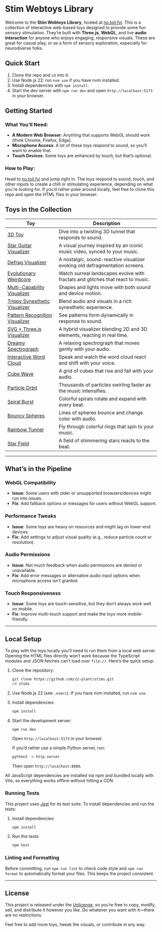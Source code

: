 # Stim Webtoys Library

Welcome to the **Stim Webtoys Library**, hosted at [no.toil.fyi](https://no.toil.fyi). This is a collection of interactive web-based toys designed to provide some fun sensory stimulation. They’re built with **Three.js**, **WebGL**, and live **audio interaction** for anyone who enjoys engaging, responsive visuals. These are great for casual play, or as a form of sensory exploration, especially for neurodiverse folks.

## Quick Start

1. Clone the repo and `cd` into it.
2. Use Node.js 22: run `nvm use` if you have nvm installed.
3. Install dependencies with `npm install`.
4. Start the dev server with `npm run dev` and open `http://localhost:5173` in your browser.

## Getting Started

### What You’ll Need:

- **A Modern Web Browser**: Anything that supports WebGL should work (think Chrome, Firefox, Edge).
- **Microphone Access**: A lot of these toys respond to sound, so you’ll want to enable that.
- **Touch Devices**: Some toys are enhanced by touch, but that’s optional.

### How to Play:

Head to [no.toil.fyi](https://no.toil.fyi) and jump right in. The toys respond to sound, touch, and other inputs to create a chill or stimulating experience, depending on what you're looking for. If you’d rather poke around locally, feel free to clone this repo and open the HTML files in your browser.

## Toys in the Collection

| Toy | Description |
| --- | --- |
| [3D Toy](./toy.html?toy=3dtoy) | Dive into a twisting 3D tunnel that responds to sound. |
| [Star Guitar Visualizer](./brand.html) | A visual journey inspired by an iconic music video, synced to your music. |
| [Defrag Visualizer](./defrag.html) | A nostalgic, sound-reactive visualizer evoking old defragmentation screens. |
| [Evolutionary Weirdcore](./evol.html) | Watch surreal landscapes evolve with fractals and glitches that react to music. |
| [Multi-Capability Visualizer](./multi.html) | Shapes and lights move with both sound and device motion. |
| [Trippy Synesthetic Visualizer](./seary.html) | Blend audio and visuals in a rich synesthetic experience. |
| [Pattern Recognition Visualizer](./sgpat.html) | See patterns form dynamically in response to sound. |
| [SVG + Three.js Visualizer](./svgtest.html) | A hybrid visualizer blending 2D and 3D elements, reacting in real time. |
| [Dreamy Spectrograph](./symph.html) | A relaxing spectrograph that moves gently with your audio. |
| [Interactive Word Cloud](./words.html) | Speak and watch the word cloud react and shift with your voice. |
| [Cube Wave](./toy.html?toy=cube-wave) | A grid of cubes that rise and fall with your audio. |
| [Particle Orbit](./toy.html?toy=particle-orbit) | Thousands of particles swirling faster as the music intensifies. |
| [Spiral Burst](./toy.html?toy=spiral-burst) | Colorful spirals rotate and expand with every beat. |
| [Bouncy Spheres](./toy.html?toy=bouncy-spheres) | Lines of spheres bounce and change color with audio. |
| [Rainbow Tunnel](./toy.html?toy=rainbow-tunnel) | Fly through colorful rings that spin to your music. |
| [Star Field](./toy.html?toy=star-field) | A field of shimmering stars reacts to the beat. |

---

## What’s in the Pipeline

### **WebGL Compatibility**

- **Issue**: Some users with older or unsupported browsers/devices might run into issues.
- **Fix**: Add fallback options or messages for users without WebGL support.

### **Performance Tweaks**

- **Issue**: Some toys are heavy on resources and might lag on lower-end devices.
- **Fix**: Add settings to adjust visual quality (e.g., reduce particle count or resolution).

### **Audio Permissions**

- **Issue**: Not much feedback when audio permissions are denied or unavailable.
- **Fix**: Add error messages or alternative audio input options when microphone access isn’t granted.

### **Touch Responsiveness**

- **Issue**: Some toys are touch-sensitive, but they don’t always work well on mobile.
- **Fix**: Improve multi-touch support and make the toys more mobile-friendly.

---

## Local Setup

To play with the toys locally you’ll need to run them from a local web server. Opening the HTML files directly won’t work because the TypeScript modules and JSON fetches can’t load over `file://`. Here’s the quick setup:

1. Clone the repository:

   ```bash
   git clone https://github.com/zz-plant/stims.git
   cd stims
   ```

2. Use Node.js 22 (see `.nvmrc`). If you have nvm installed, run `nvm use`.

3. Install dependencies:

   ```bash
   npm install
   ```

4. Start the development server:

   ```bash
   npm run dev
   ```

   Open `http://localhost:5173` in your browser.

   If you’d rather use a simple Python server, run:

   ```bash
   python3 -m http.server
   ```

   Then open `http://localhost:8000`.

All JavaScript dependencies are installed via npm and bundled locally with Vite, so everything works offline without hitting a CDN.

### Running Tests

This project uses [Jest](https://jestjs.io/) for its test suite. To install
dependencies and run the tests:

1. Install dependencies:

   ```bash
   npm install
   ```

2. Run the tests:
   ```bash
   npm test
   ```

### Linting and Formatting

Before committing, run `npm run lint` to check code style and `npm run format` to automatically format your files. This keeps the project consistent.

---

## License

This project is released under the [Unlicense](https://unlicense.org/), so you’re free to copy, modify, sell, and distribute it however you like. Do whatever you want with it—there are no restrictions.

Feel free to add more toys, tweak the visuals, or contribute in any way.
